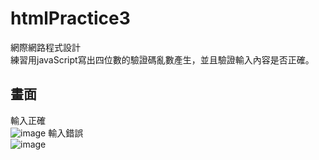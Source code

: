 # htmlPractice3
網際網路程式設計<br>
練習用javaScript寫出四位數的驗證碼亂數產生，並且驗證輸入內容是否正確。


## 畫面

輸入正確<br>
![image](https://user-images.githubusercontent.com/66195059/205957527-fc13e10e-b30e-42b5-947b-6357b6e30fd7.png)
輸入錯誤<br>
![image](https://user-images.githubusercontent.com/66195059/205957714-08e61966-406e-49bf-a48e-8ec65107d2c7.png)
